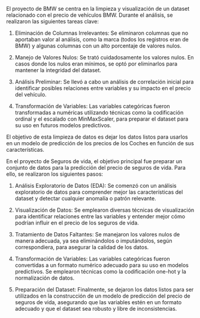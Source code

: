El proyecto de BMW se centra en la limpieza y visualización de un dataset relacionado con el precio de vehículos BMW. Durante el análisis, se realizaron las siguientes tareas clave:

1. Eliminación de Columnas Irrelevantes: Se eliminaron columnas que no aportaban valor al análisis, como la marca (todos los registros eran de BMW) y algunas columnas con un alto porcentaje de valores nulos.

2. Manejo de Valores Nulos: Se trató cuidadosamente los valores nulos. En casos donde los nulos eran mínimos, se optó por eliminarlos para mantener la integridad del dataset.

3. Análisis Preliminar: Se llevó a cabo un análisis de correlación inicial para identificar posibles relaciones entre variables y su impacto en el precio del vehículo.

4. Transformación de Variables: Las variables categóricas fueron transformadas a numéricas utilizando técnicas como la codificación ordinal y el escalado con MinMaxScaler, para preparar el dataset para su uso en futuros modelos predictivos.

El objetivo de esta limpieza de datos es dejar los datos listos para usarlos en un modelo de predicción de los precios de los Coches en función de sus características.


En el proyecto de Seguros de vida, el objetivo principal fue preparar un conjunto de datos para la predicción del precio de seguros de vida. Para ello, se realizaron los siguientes pasos:

1. Análisis Exploratorio de Datos (EDA): Se comenzó con un análisis exploratorio de datos para comprender mejor las características del dataset y detectar cualquier anomalía o patrón relevante.

2. Visualización de Datos: Se emplearon diversas técnicas de visualización para identificar relaciones entre las variables y entender mejor cómo podrían influir en el precio de los seguros de vida.

3. Tratamiento de Datos Faltantes: Se manejaron los valores nulos de manera adecuada, ya sea eliminándolos o imputándolos, según correspondiera, para asegurar la calidad de los datos.

4. Transformación de Variables: Las variables categóricas fueron convertidas a un formato numérico adecuado para su uso en modelos predictivos. Se emplearon técnicas como la codificación one-hot y la normalización de datos.

5. Preparación del Dataset: Finalmente, se dejaron los datos listos para ser utilizados en la construcción de un modelo de predicción del precio de seguros de vida, asegurando que las variables estén en un formato adecuado y que el dataset sea robusto y libre de inconsistencias.
